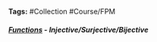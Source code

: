 ---
---

**Tags:** #Collection #Course/FPM 

##### [Functions](../Individuals/Functions.md) - Injective/Surjective/Bijective

